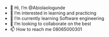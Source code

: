 - 👋 Hi, I’m @Abiolaologunde
- 👀 I’m interested in learning and practicing
- 🌱 I’m currently learning Software engineering
- 💞️ I’m looking to collaborate on the best
- 📫 How to reach me 08065000301
<!---
Abiolaologunde/Abiolaologunde is a ✨ special ✨ repository because its `README.md` (this file) appears on your GitHub profile.
You can click the Preview link to take a look at your changes.
--->
